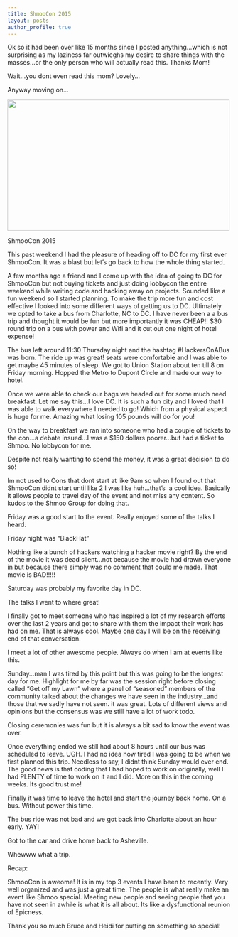 ```yaml
---
title: ShmooCon 2015
layout: posts
author_profile: true
---
```

Ok so it had been over like 15 months since I posted anything&#8230;which is not surprising as my laziness far outwieghs my desire to share things with the masses&#8230;or the only person who will actually read this. Thanks Mom!

Wait&#8230;you dont even read this mom? Lovely&#8230;

Anyway moving on&#8230;

<div style="width: 510px" class="wp-caption alignnone">
  <img class="" src="https://www.novainfosec.com/wp-content/uploads/2013/02/Shmoo_Eyes.jpg" alt="" width="500" height="295" />
  
  <p class="wp-caption-text">
    ShmooCon 2015
  </p>
</div>

This past weekend I had the pleasure of heading off to DC for my first ever ShmooCon. It was a blast but let&#8217;s go back to how the whole thing started.

A few months ago a friend and I come up with the idea of going to DC for ShmooCon but not buying tickets and just doing lobbycon the entire weekend while writing code and hacking away on projects. Sounded like a fun weekend so I started planning. To make the trip more fun and cost effective I looked into some different ways of getting us to DC. Ultimately we opted to take a bus from Charlotte, NC to DC. I have never been a a bus trip and thought it would be fun but more importantly it was CHEAP!! $30 round trip on a bus with power and Wifi and it cut out one night of hotel expense!

The bus left around 11:30 Thursday night and the hashtag #HackersOnABus was born. The ride up was great! seats were comfortable and I was able to get maybe 45 minutes of sleep. We got to Union Station about ten till 8 on Friday morning. Hopped the Metro to Dupont Circle and made our way to hotel.

Once we were able to check our bags we headed out for some much need breakfast. Let me say this&#8230;I love DC. It is such a fun city and I loved that I was able to walk everywhere I needed to go! Which from a physical aspect is huge for me. Amazing what losing 105 pounds will do for you!

On the way to breakfast we ran into someone who had a couple of tickets to the con&#8230;a debate insued&#8230;I was a $150 dollars poorer&#8230;but had a ticket to Shmoo. No lobbycon for me.

Despite not really wanting to spend the money, it was a great decision to do so!

Im not used to Cons that dont start at like 9am so when I found out that ShmooCon didnt start until like 2 I was like huh&#8230;that&#8217;s  a cool idea. Basically it allows people to travel day of the event and not miss any content. So kudos to the Shmoo Group for doing that.

Friday was a good start to the event. Really enjoyed some of the talks I heard.

Friday night was &#8220;BlackHat&#8221;

Nothing like a bunch of hackers watching a hacker movie right? By the end of the movie it was dead silent&#8230;not because the movie had drawn everyone in but because there simply was no comment that could me made. That movie is BAD!!!!!

Saturday was probably my favorite day in DC.

The talks I went to where great!

I finally got to meet someone who has inspired a lot of my research efforts over the last 2 years and got to share with them the impact their work has had on me. That is always cool. Maybe one day I will be on the receiving end of that conversation.

I meet a lot of other awesome people. Always do when I am at events like this.

Sunday&#8230;man I was tired by this point but this was going to be the longest day for me. Highlight for me by far was the session right before closing called &#8220;Get off my Lawn&#8221; where a panel of &#8220;seasoned&#8221; members of the community talked about the changes we have seen in the industry&#8230;and those that we sadly have not seen. it was great. Lots of different views and opinions but the consensus was we still have a lot of work todo.

Closing ceremonies was fun but it is always a bit sad to know the event was over.

Once everything ended we still had about 8 hours until our bus was scheduled to leave. UGH. I had no idea how tired I was going to be when we first planned this trip. Needless to say, I didnt think Sunday would ever end. The good news is that coding that I had hoped to work on originally, well I had PLENTY of time to work on it and I did. More on this in the coming weeks. Its good trust me!

Finally it was time to leave the hotel and start the journey back home. On a bus. Without power this time.

The bus ride was not bad and we got back into Charlotte about an hour early. YAY!

Got to the car and drive home back to Asheville.

Whewww what a trip.

Recap:

ShmooCon is aweome! It is in my top 3 events I have been to recently. Very well organized and was just a great time. The people is what really make an event like Shmoo special. Meeting new people and seeing people that you have not seen in awhile is what it is all about. Its like a dysfunctional reunion of Epicness.

Thank you so much Bruce and Heidi for putting on something so special!

&nbsp;

&nbsp;

&nbsp;

&nbsp;

&nbsp;
